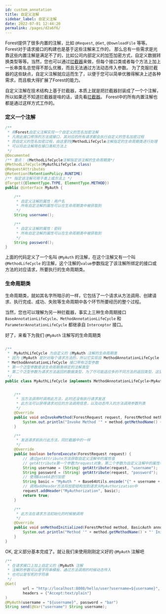```yaml
---
id: custom_annotation
title: 自定义注解
sidebar_label: 自定义注解
date: 2022-07-01 12:44:20
permalink: /pages/d2a6f6/
---
```


Forest提供了很多内置的注解，比如 `@Request`, `@Get`, `@DownloadFile` 等等。Forest对于请求接口的构建也是基于这些注解来工作的，
那么总有一些需求是光靠这些内置注解是满足不了的，比如公司内部定义的加签加密方式，自定义数据转换类型等等。当然，您也可以通过[拦截器](###十一-拦截器)来做，但每个接口类或者每个方法上加上一长串类名总觉得不那么优雅，而且无法通过方法动态传入参数。
为了克服拦截器的这些缺点，自定义注解就应运而生了，以便于您可以简单优雅得解决上述各种需求，而且极大得扩展了Forest的能力。

自定义注解在技术结构上基于拦截器，本质上就是把拦截器封装成了一个个注解，所以如果还不知道拦截器是啥的话，请先看[拦截器](###十一-拦截器)。
Forest中的所有内置注解也都是通过这样方式工作的。

### 定义一个注解

```java
/**
 * 用Forest自定义注解实现一个自定义的签名加密注解
 * 凡用此接口修饰的方法或接口，其对应的所有请求都会执行自定义的签名加密过程
 * 而自定义的签名加密过程，由这里的@MethodLifeCycle注解指定的生命周期类进行处理
 * 可以将此注解用在接口类和方法上
 */
@Documented
/** 重点： @MethodLifeCycle注解指定该注解的生命周期类*/
@MethodLifeCycle(MyAuthLifeCycle.class)
@RequestAttributes
@Retention(RetentionPolicy.RUNTIME)
/** 指定该注解可用于类上或方法上 */
@Target({ElementType.TYPE, ElementType.METHOD})
public @interface MyAuth {

    /**
     * 自定义注解的属性：用户名
     * 所有自定注解的属性可以在生命周期类中被获取到
     */
    String username();

    /**
     * 自定义注解的属性：密码
     * 所有自定注解的属性可以在生命周期类中被获取到
     */
    String password();
}
```

上面的代码定义了一个名叫 `@MyAuth` 的注解，在这个注解又有一个叫 `@MethodLifeCycle` 的注解，这个注解的`value`参数指定了该注解所绑定的接口或方法的对应请求，所要执行的生命周期类。

### 生命周期类

生命周期类，就如其名字所暗示的一样，它包括了一个请求从方法调用、创建请求、执行完成、成功、失败等生命周期中各个环节所要经历的整个过程。

当然，您也可以理解为另一种拦截器，事实上三种生命周期接口`BaseAnnotationLifeCycle`、`MethodAnnotationLifeCycle` 和 `ParameterAnnotationLifeCycle` 都继承自 `Interceptor` 接口。

好了，来看下为我们 `@MyAuth` 注解写的生命周期类

```java

/**
 *  MyAuthLifeCycle 为自定义的 @MyAuth 注解的生命周期类
 * 因为 @MyAuth 是针对每个请求方法的，所以它实现自 MethodAnnotationLifeCycle 接口
 * MethodAnnotationLifeCycle 接口带有泛型参数
 * 第一个泛型参数是该生命周期类绑定的注解类型
 * 第二个泛型参数为请求方法返回的数据类型，为了尽可能适应多的不同方法的返回类型，这里使用 Object
 */
public class MyAuthLifeCycle implements MethodAnnotationLifeCycle<MyAuth, Object> {


    /**
     * 当方法调用时调用此方法，此时还没有执行请求发送
     * 此方法可以获得请求对应的方法调用信息，以及动态传入的方法调用参数列表
     */
    @Override
    public void onInvokeMethod(ForestRequest request, ForestMethod method, Object[] args) {
        System.out.println("Invoke Method '" + method.getMethodName() + "' Arguments: " + args);
    }

    /**
     * 发送请求前执行此方法，同拦截器中的一样
     */
    @Override
    public boolean beforeExecute(ForestRequest request) {
        // 通过getAttribute方法获取自定义注解中的属性值
        // getAttribute第一个参数为request对象，第二个参数为自定义注解中的属性名
        String username = (String) getAttribute(request, "username");
        String password = (String) getAttribute(request, "password");
        // 使用Base64进行加密
        String basic = "MyAuth " + Base64Utils.encode("{" + username + ":" + password + "}");
        // 调用addHeader方法将加密结构加到请求头MyAuthorization中
        request.addHeader("MyAuthorization", basic);
        return true;
    }

    /**
     * 此方法在请求方法初始化的时候被调用
     */
    @Override
    public void onMethodInitialized(ForestMethod method, BasicAuth annotation) {
        System.out.println("Method '" + method.getMethodName() + "' Initialized, Arguments: " + args);
    }
}

```

OK, 定义部分基本完成了。就让我们来使用刚刚定义好的 `@MyAuth` 注解吧

```java
/**
 * 在请求接口上加上自定义的 @MyAuth 注解
 * 注解的参数可以是字符串模板，通过方法调用的时候动态传入
 * 也可以是写死的字符串
 */
@Get(
        url = "http://localhost:8080/hello/user?username=${username}",
        headers = {"Accept:text/plain"}
)
@MyAuth(username = "${username}", password = "bar")
String send(@Var("username") String username);

```
